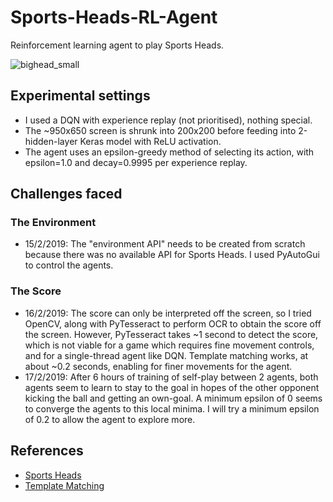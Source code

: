 # Sports-Heads-RL-Agent
Reinforcement learning agent to play Sports Heads.

![bighead_small](https://user-images.githubusercontent.com/27071473/52899855-dfb8f800-3229-11e9-9a4d-e8b499c53f03.png)

## Experimental settings
* I used a DQN with experience replay (not prioritised), nothing special.
* The ~950x650 screen is shrunk into 200x200 before feeding into 2-hidden-layer Keras model with ReLU activation.
* The agent uses an epsilon-greedy method of selecting its action, with epsilon=1.0 and decay=0.9995 per experience replay.

## Challenges faced
### The Environment
* 15/2/2019: The "environment API" needs to be created from scratch because there was no available API for Sports Heads. I used PyAutoGui to control the agents.
### The Score
* 16/2/2019: The score can only be interpreted off the screen, so I tried OpenCV, along with PyTesseract to perform OCR to obtain the score off the screen. However, PyTesseract takes ~1 second to detect the score, which is not viable for a game which requires fine movement controls, and for a single-thread agent like DQN. Template matching works, at about ~0.2 seconds, enabling for finer movements for the agent.
* 17/2/2019: After 6 hours of training of self-play between 2 agents, both agents seem to learn to stay to the goal in hopes of the other opponent kicking the ball and getting an own-goal. A minimum epsilon of 0 seems to converge the agents to this local minima. I will try a minimum epsilon of 0.2 to allow the agent to explore more.

## References
* [Sports Heads](http://hazardousgames123.weebly.com/sports-heads.html)
* [Template Matching](https://www.geeksforgeeks.org/template-matching-using-opencv-in-python/)
